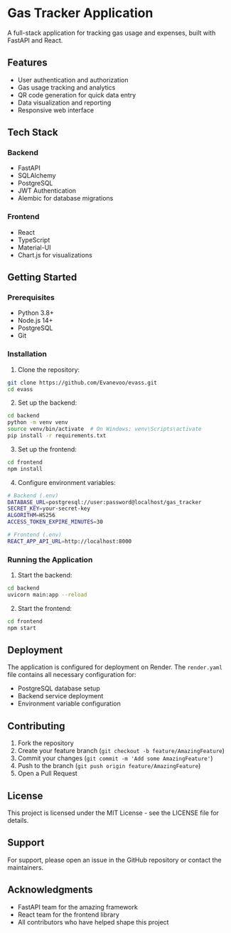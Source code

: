 # Gas Tracker Application

A full-stack application for tracking gas usage and expenses, built with FastAPI and React.

## Features

- User authentication and authorization
- Gas usage tracking and analytics
- QR code generation for quick data entry
- Data visualization and reporting
- Responsive web interface

## Tech Stack

### Backend
- FastAPI
- SQLAlchemy
- PostgreSQL
- JWT Authentication
- Alembic for database migrations

### Frontend
- React
- TypeScript
- Material-UI
- Chart.js for visualizations

## Getting Started

### Prerequisites
- Python 3.8+
- Node.js 14+
- PostgreSQL
- Git

### Installation

1. Clone the repository:
```bash
git clone https://github.com/Evanevoo/evass.git
cd evass
```

2. Set up the backend:
```bash
cd backend
python -m venv venv
source venv/bin/activate  # On Windows: venv\Scripts\activate
pip install -r requirements.txt
```

3. Set up the frontend:
```bash
cd frontend
npm install
```

4. Configure environment variables:
```bash
# Backend (.env)
DATABASE_URL=postgresql://user:password@localhost/gas_tracker
SECRET_KEY=your-secret-key
ALGORITHM=HS256
ACCESS_TOKEN_EXPIRE_MINUTES=30

# Frontend (.env)
REACT_APP_API_URL=http://localhost:8000
```

### Running the Application

1. Start the backend:
```bash
cd backend
uvicorn main:app --reload
```

2. Start the frontend:
```bash
cd frontend
npm start
```

## Deployment

The application is configured for deployment on Render. The `render.yaml` file contains all necessary configuration for:
- PostgreSQL database setup
- Backend service deployment
- Environment variable configuration

## Contributing

1. Fork the repository
2. Create your feature branch (`git checkout -b feature/AmazingFeature`)
3. Commit your changes (`git commit -m 'Add some AmazingFeature'`)
4. Push to the branch (`git push origin feature/AmazingFeature`)
5. Open a Pull Request

## License

This project is licensed under the MIT License - see the LICENSE file for details.

## Support

For support, please open an issue in the GitHub repository or contact the maintainers.

## Acknowledgments

- FastAPI team for the amazing framework
- React team for the frontend library
- All contributors who have helped shape this project 